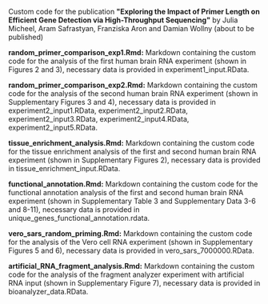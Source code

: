 Custom code for the publication **"Exploring the Impact of Primer Length on Efficient Gene Detection via High-Throughput Sequencing"** by Julia Micheel, Aram Safrastyan, Franziska Aron and Damian Wollny (about to be published)

**random_primer_comparison_exp1.Rmd:**
Markdown containing the custom code for the analysis of the first human brain RNA experiment (shown in Figures 2 and 3), necessary data is provided in experiment1_input.RData.

**random_primer_comparison_exp2.Rmd:**
Markdown containing the custom code for the analysis of the second human brain RNA experiment (shown in Supplementary Figures 3 and 4), necessary data is provided in experiment2_input1.RData, experiment2_input2.RData, experiment2_input3.RData, experiment2_input4.RData, experiment2_input5.RData.

**tissue_enrichment_analysis.Rmd:**
Markdown containing the custom code for the tissue enrichment analysis of the first and second human brain RNA experiment (shown in Supplementary Figures 2), necessary data is provided in tissue_enrichment_input.RData.

**functional_annotation.Rmd:**
Markdown containing the custom code for the functional annotation analysis of the first and second human brain RNA experiment (shown in Supplementary Table 3 and Supplementary Data 3-6 and 8-11), necessary data is provided in unique_genes_functional_annotation.rdata.

**vero_sars_random_priming.Rmd:**
Markdown containing the custom code for the analysis of the Vero cell RNA experiment (shown in Supplementary Figures 5 and 6), necessary data is provided in vero_sars_7000000.RData.

**artificial_RNA_fragment_analysis.Rmd:**
Markdown containing the custom code for the analysis of the fragment analyzer experiment with artificial RNA input (shown in Supplementary Figure 7), necessary data is provided in bioanalyzer_data.RData.
